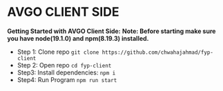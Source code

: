 # **AVGO CLIENT SIDE**
**Getting Started with AVGO Client Side:**
**Note: Before starting make sure you have node(19.1.0) and npm(8.19.3) installed.**
- Step 1: Clone repo
`git clone https://github.com/chwahajahmad/fyp-client`
- Step 2: Open repo
`cd fyp-client`
- Step3: Install dependencies:
`npm i`
- Step4: Run Program
`npm run start`

